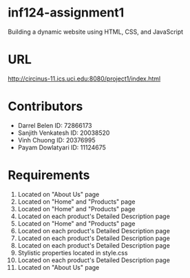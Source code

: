 # inf124-assignment1
Building a dynamic website using HTML, CSS, and JavaScript

# URL
http://circinus-11.ics.uci.edu:8080/project1/index.html

# Contributors
* Darrel Belen ID: 72866173
* Sanjith Venkatesh ID: 20038520
* Vinh Chuong ID: 20376995
* Payam Dowlatyari ID: 11124675

# Requirements
1. Located on "About Us" page
2. Located on "Home" and "Products" page
3. Located on "Home" and "Products" page
4. Located on each product's Detailed Description page
5. Located on "Home" and "Products" page
6. Located on each product's Detailed Description page
7. Located on each product's Detailed Description page
8. Located on each product's Detailed Description page
9. Stylistic properties located in style.css
10. Located on each product's Detailed Description page
11. Located on "About Us" page